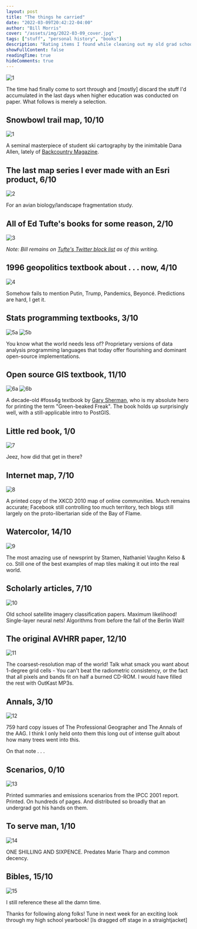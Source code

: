 ```yaml
---
layout: post
title: "The things he carried"
date: "2022-03-09T20:42:22-04:00"
author: "Bill Morris"
cover: "/assets/img/2022-03-09_cover.jpg"
tags: ["stuff", "personal history", "books"]
description: "Rating items I found while cleaning out my old grad school hoard"
showFullContent: false
readingTime: true
hideComments: true
---
```


![1](/assets/img/2022-03-09_cover.jpg)

The time had finally come to sort through and [mostly] discard the stuff I'd accumulated in the last days when higher education was conducted on paper. What follows is merely a selection.

## Snowbowl trail map, 10/10

![1](/assets/img/2022-03-09_1.jpg)

A seminal masterpiece of student ski cartography by the inimitable Dana Allen, lately of [Backcountry Magazine](https://backcountrymagazine.com/gear/testers-choice-dana-allens-picks/).

## The last map series I ever made with an Esri product, 6/10

![2](/assets/img/2022-03-09_2.jpg)

For an avian biology/landscape fragmentation study.

## All of Ed Tufte's books for some reason, 2/10

![3](/assets/img/2022-03-09_3.jpg)

_Note: Bill remains on [Tufte's Twitter block list](https://twitter.com/i/lists/186333465) as of this writing._

## 1996 geopolitics textbook about . . . now, 4/10

![4](/assets/img/2022-03-09_4.jpg)

Somehow fails to mention Putin, Trump, Pandemics, Beyoncé. Predictions are hard, I get it.

## Stats programming textbooks, 3/10

![5a](/assets/img/2022-03-09_5a.jpg)
![5b](/assets/img/2022-03-09_5b.jpg)

You know what the world needs less of? Proprietary versions of data analysis programming languages that today offer flourishing and dominant open-source implementations. 

## Open source GIS textbook, 11/10

![6a](/assets/img/2022-03-09_6a.jpg)
![6b](/assets/img/2022-03-09_6b.jpg)

A decade-old #foss4g textbook by [Gary Sherman](https://spatialgalaxy.net/), who is my absolute hero for printing the term "Green-beaked Freak". The book holds up surprisingly well, with a still-applicable intro to PostGIS.

## Little red book, 1/0

![7](/assets/img/2022-03-09_7.jpg)

Jeez, how did that get in there?

## Internet map, 7/10

![8](/assets/img/2022-03-09_8.jpg)

A printed copy of the XKCD 2010 map of online communities. Much remains accurate; Facebook still controlling too much territory, tech blogs still largely on the proto-libertarian side of the Bay of Flame.

## Watercolor, 14/10

![9](/assets/img/2022-03-09_9.jpg)

The most amazing use of newsprint by Stamen, Nathaniel Vaughn Kelso & co. Still one of the best examples of map tiles making it out into the real world.

## Scholarly articles, 7/10

![10](/assets/img/2022-03-09_10.jpg)

Old school satellite imagery classification papers. Maximum likelihood! Single-layer neural nets! Algorithms from before the fall of the Berlin Wall! 

## The original AVHRR paper, 12/10

![11](/assets/img/2022-03-09_11.jpg)

The coarsest-resolution map of the world! Talk what smack you want about 1-degree grid cells - You can't beat the radiometric consistency, or the fact that all pixels and bands fit on half a burned CD-ROM. I would have filled the rest with OutKast MP3s.

## Annals, 3/10

![12](/assets/img/2022-03-09_12.jpg)

759 hard copy issues of The Professional Geographer and The Annals of the AAG. I think I only held onto them this long out of intense guilt about how many trees went into this.

On that note . . .

## Scenarios, 0/10

![13](/assets/img/2022-03-09_13.jpg)

Printed summaries and emissions scenarios from the IPCC 2001 report. Printed. On hundreds of pages. And distributed so broadly that an undergrad got his hands on them.

## To serve man, 1/10

![14](/assets/img/2022-03-09_14.jpg)

ONE SHILLING AND SIXPENCE. Predates Marie Tharp and common decency.

## Bibles, 15/10

![15](/assets/img/2022-03-09_15.jpg)

I still reference these all the damn time. 

Thanks for following along folks! Tune in next week for an exciting look through my high school yearbook! [Is dragged off stage in a straightjacket]